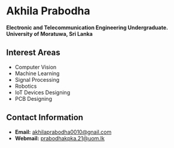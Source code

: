 # Akhila Prabodha

**Electronic and Telecommunication Engineering Undergraduate.**  
**University of Moratuwa, Sri Lanka**

## Interest Areas
- Computer Vision
- Machine Learning
- Signal Processing
- Robotics
- IoT Devices Designing
- PCB Designing

## Contact Information
- **Email:** akhilaprabodha0010@gnail.com
- **Webmail:** prabodhakpka.21@uom.lk
